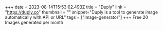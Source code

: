 +++
date = 2023-08-14T15:53:02.493Z
title = "Duply"
link = "https://duply.co"
thumbnail = ""
snippet="Duply is a tool to generate image automatically with API or URL"
tags = ["image-generator"]
+++
Free 20 Images generated per month
